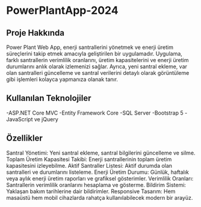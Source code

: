# PowerPlantApp-2024
## Proje Hakkında
Power Plant Web App, enerji santrallerini yönetmek ve enerji üretim süreçlerini takip etmek amacıyla geliştirilen bir uygulamadır. Uygulama, farklı santrallerin verimlilik oranlarını, üretim kapasitelerini ve enerji üretim durumlarını anlık olarak izlemenizi sağlar. Ayrıca, yeni santral ekleme, var olan santralleri güncelleme ve santral verilerini detaylı olarak görüntüleme gibi işlemleri kolayca yapmanıza olanak tanır.

## Kullanılan Teknolojiler
-ASP.NET Core MVC
-Entity Framework Core
-SQL Server
-Bootstrap 5
-JavaScript ve jQuery


## Özellikler 
Santral Yönetimi: Yeni santral ekleme, santral bilgilerini güncelleme ve silme.
Toplam Üretim Kapasitesi Takibi: Enerji santrallerinin toplam üretim kapasitesini izleyebilme.
Aktif Santraller Listesi: Aktif durumda olan santralleri ve durumlarını listeleme.
Enerji Üretim Durumu: Günlük, haftalık veya aylık enerji üretim raporları ve grafiksel gösterimler.
Verimlilik Oranları: Santrallerin verimlilik oranlarını hesaplama ve gösterme.
Bildirim Sistemi: Yaklaşan bakım tarihlerine dair bildirimler.
Responsive Tasarım: Hem masaüstü hem mobil cihazlarda rahatça kullanılabilecek modern bir arayüz.
